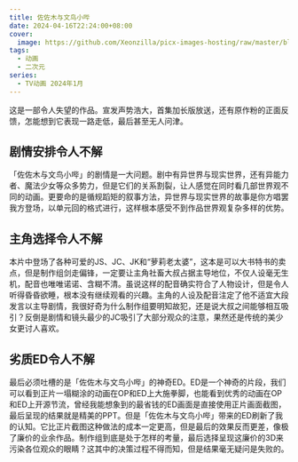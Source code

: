 ```yaml
---
title: 佐佐木与文鸟小哔
date: 2024-04-16T22:24:00+08:00
cover:
  image: https://github.com/Xeonzilla/picx-images-hosting/raw/master/blog/佐佐木与文鸟小哔/8vmqo8bm6d.avif
tags: 
  - 动画
  - 二次元
series: 
  - TV动画 2024年1月
---
```

这是一部令人失望的作品。宣发声势浩大，首集加长版放送，还有原作粉的正面反馈，怎能想到它表现一路走低，最后甚至无人问津。

## 剧情安排令人不解
「佐佐木与文鸟小哔」的剧情是一大问题。剧中有异世界与现实世界，还有异能力者、魔法少女等众多势力，但是它们的关系割裂，让人感觉在同时看几部世界观不同的动画。更要命的是循规蹈矩的叙事方法，异世界与现实世界的故事是你方唱罢我方登场，以单元回的格式进行，这样根本感受不到作品世界观复杂多样的优势。

## 主角选择令人不解
本片中登场了各种可爱的JS、JC、JK和“萝莉老太婆”，这本是可以大书特书的卖点，但是制作组剑走偏锋，一定要让主角社畜大叔占据主导地位，不仅人设毫无生机，配音也唯唯诺诺、含糊不清。虽说这样的配音确实符合了人物设计，但是令人听得昏昏欲睡，根本没有继续观看的兴趣。主角的人设及配音注定了他不适宜大段发言以主导剧情，我很好奇为什么制作组要明知故犯，还是说大叔之间能够相互吸引？反倒是剧情和镜头最少的JC吸引了大部分观众的注意，果然还是传统的美少女更讨人喜欢。

## 劣质ED令人不解
最后必须吐槽的是「佐佐木与文鸟小哔」的神奇ED。ED是一个神奇的片段，我们可以看到正片一塌糊涂的动画在OP和ED上大施拳脚，也能看到优秀的动画在OP和ED上开源节流，曾经我能想象到的最省钱的ED画面是直接使用正片画面截图，最后呈现的结果就是精美的PPT。但是「佐佐木与文鸟小哔」带来的ED刷新了我的认知。它比正片截图这种做法的成本一定更高，但是最后的效果反而更差，像极了廉价的业余作品。制作组到底是处于怎样的考量，最后选择呈现这廉价的3D来污染各位观众的眼睛？这其中的决策过程不得而知，但是结果毫无疑问是失败的。